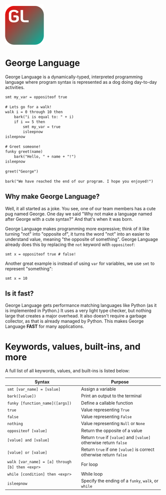 <img src="resources/icons/george_language_icon.svg" width="125">

# George Language
George Language is a dynamically-typed, interpreted programming language where program syntax is 
represented as a dog doing day-to-day activities.

```
smt my_var = oppositeof true 

# Lets go for a walk!
walk i = 0 through 10 then
    bark("i is equal to: " + i)
    if i == 5 then
        smt my_var = true
        isleepnow
isleepnow

# Greet someone!
funky greet(name)
    bark("Hello, " + name + "!")
isleepnow

greet("George")

bark("We have reached the end of our program. I hope you enjoyed!")
```

## Why make George Language?
Well, it all started as a joke. You see, one of our team members has a cute pug named George. One day we said 
"Why not make a language named after George with a cute syntax?" And that's when it was born.

George Language makes programming more expressive; think of it like turning "not" into "opposite of", it 
turns the word "not" into an easier to understand value, meaning "the opposite of something". George Language 
already does this by replacing the `not` keyword with `oppositeof`:

```
smt x = oppositeof true # false!
```

Another great example is instead of using `var` for variables, we use `smt` to represent "something":

```
smt x = 10
```

## Is it fast?
George Language gets performance matching languages like Python (as it is implemented in Python.) 
It uses a very light type checker, but nothing large that creates a major overhead. It also 
doesn't require a garbage collector, as that is already managed by Python. This makes George
Language **FAST** for many applications.

# Keywords, values, built-ins, and more
A full list of all keywords, values, and built-ins is listed below:

| Syntax                                          | Purpose                                                            |
|-------------------------------------------------|--------------------------------------------------------------------|
| `smt [var_name] = [value]`                      | Assign a variable                                                  |
| `bark([value])`                                 | Print an output to the terminal                                    |
| `funky [function_name]([args])`                 | Define a callable function                                         |
| `true`                                          | Value representing `True`                                          |
| `false`                                         | Value representing `False`                                         |
| `nothing`                                       | Value representing `Null` or `None`                                |
| `oppositeof [value]`                            | Return the opposite of a value                                     |
| `[value] and [value]`                           | Return `true` if `[value]` and `[value]` otherwise return `false`  |
| `[value] or [value]`                            | Return `true` if one `[value]` is correct otherwise return `false` |
| `walk [var_name] = [a] through [b] then <expr>` | For loop                                                           |
| `while [condition] then <expr>`                 | While loop                                                         |
| `isleepnow`                                     | Specify the ending of a `funky`, `walk`, or `while`                |
